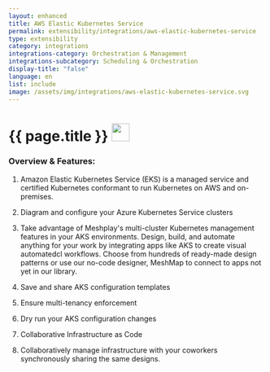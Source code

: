 ```yaml
---
layout: enhanced
title: AWS Elastic Kubernetes Service
permalink: extensibility/integrations/aws-elastic-kubernetes-service
type: extensibility
category: integrations
integrations-category: Orchestration & Management
integrations-subcategory: Scheduling & Orchestration
display-title: "false"
language: en
list: include
image: /assets/img/integrations/aws-elastic-kubernetes-service.svg
---
```


<h1>{{ page.title }} <img src="{{ page.image }}" style="width: 35px; height: 35px;" /></h1>


<!-- This needs replaced with the Category property, not the sub-category.
 #### About: Amazon Elastic Kubernetes Service (EKS) is a managed service and certified Kubernetes conformant to run Kubernetes on AWS and on-premises. -->

### Overview & Features:

1. Amazon Elastic Kubernetes Service (EKS) is a managed service and certified Kubernetes conformant to run Kubernetes on AWS and on-premises.

2. Diagram and configure your Azure Kubernetes Service clusters

4. 
    Take advantage of Meshplay's multi-cluster Kubernetes management features in your AKS environments. Design, build, and automate anything for your work by
    integrating apps like AKS to create visual automatedcl
    workflows. Choose from hundreds of ready-made design patterns or use
    our no-code designer, MeshMap to connect to apps not yet in our
    library.



5. Save and share AKS configuration templates

6. Ensure multi-tenancy enforcement

7. Dry run your AKS configuration changes

8. Collaborative Infrastructure as Code

9. Collaboratively manage infrastructure with your coworkers synchronously sharing the same designs.

